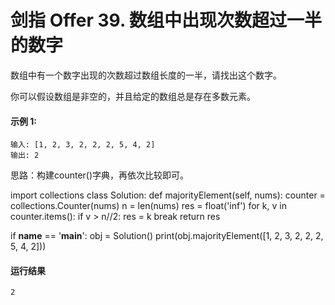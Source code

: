 # 剑指 Offer 39. 数组中出现次数超过一半的数字
数组中有一个数字出现的次数超过数组长度的一半，请找出这个数字。

你可以假设数组是非空的，并且给定的数组总是存在多数元素。

#### 示例 1:

    输入: [1, 2, 3, 2, 2, 2, 5, 4, 2]
    输出: 2

思路：构建counter()字典，再依次比较即可。

import collections
class Solution:
    def majorityElement(self, nums):
        counter = collections.Counter(nums)
        n = len(nums)
        res = float('inf')
        for k, v in counter.items():
            if v > n//2:
                res = k
                break
        return  res

if __name__ == '__main__':
    obj = Solution()
    print(obj.majorityElement([1, 2, 3, 2, 2, 2, 5, 4, 2]))
    
#### 运行结果
    2
